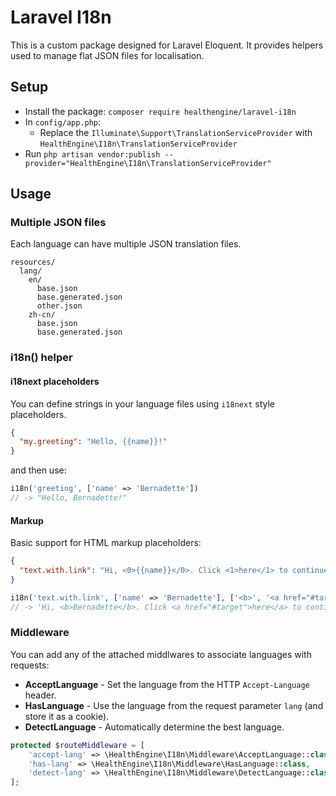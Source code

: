 # Laravel I18n
This is a custom package designed for Laravel Eloquent. It provides helpers used to manage flat JSON files for
localisation.

## Setup

* Install the package: `composer require healthengine/laravel-i18n`
* In `config/app.php`:
    * Replace the `Illuminate\Support\TranslationServiceProvider` with `HealthEngine\I18n\TranslationServiceProvider`
* Run `php artisan vendor:publish --provider="HealthEngine\I18n\TranslationServiceProvider"`

## Usage

### Multiple JSON files

Each language can have multiple JSON translation files.
```
resources/
  lang/
    en/
      base.json
      base.generated.json
      other.json
    zh-cn/
      base.json
      base.generated.json
```

### i18n() helper

#### i18next placeholders

You can define strings in your language files using `i18next` style placeholders.

```json
{
  "my.greeting": "Hello, {{name}}!"
}
```
and then use:
```php
i18n('greeting', ['name' => 'Bernadette'])
// -> "Hello, Bernadette!"
```

#### Markup

Basic support for HTML markup placeholders:

```json
{
  "text.with.link": "Hi, <0>{{name}}</0>. Click <1>here</1> to continue."
}
```
```php
i18n('text.with.link', ['name' => 'Bernadette'], ['<b>', '<a href="#target" />'])
// -> 'Hi, <b>Bernadette</b>. Click <a href="#target">here</a> to continue.'
```

### Middleware

You can add any of the attached middlwares to associate languages with requests:

* **AcceptLanguage** - Set the language from the HTTP `Accept-Language` header.
* **HasLanguage** - Use the language from the request parameter `lang` (and store it as a cookie).
* **DetectLanguage** - Automatically determine the best language.

```php
protected $routeMiddleware = [
    'accept-lang' => \HealthEngine\I18n\Middleware\AcceptLanguage::class,
    'has-lang' => \HealthEngine\I18n\Middleware\HasLanguage::class,
    'detect-lang' => \HealthEngine\I18n\Middleware\DetectLanguage::class,
];

```
